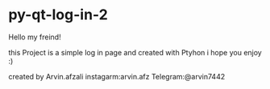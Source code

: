 # py-qt-log-in-2

Hello my freind!

this Project is a simple log in page and created with Ptyhon
i hope you enjoy :)




created by Arvin.afzali
instagarm:arvin.afz
Telegram:@arvin7442
